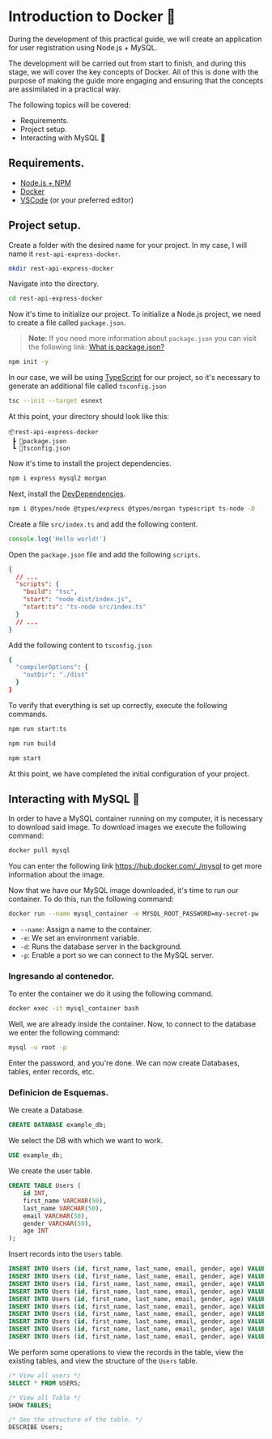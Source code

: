 # Introduction to Docker 🐳

During the development of this practical guide, we will create an application for user registration using Node.js + MySQL.

The development will be carried out from start to finish, and during this stage, we will cover the key concepts of Docker. All of this is done with the purpose of making the guide more engaging and ensuring that the concepts are assimilated in a practical way.

The following topics will be covered:

- Requirements.
- Project setup.
- Interacting with MySQL 🐬

## Requirements.

- [Node.js + NPM](https://nodejs.org/)
- [Docker](https://www.docker.com/)
- [VSCode](https://code.visualstudio.com/) (or your preferred editor)

## Project setup.

Create a folder with the desired name for your project. In my case, I will name it `rest-api-express-docker`.

```bash
mkdir rest-api-express-docker
```

Navigate into the directory.

```bash
cd rest-api-express-docker
```

Now it's time to initialize our project. To initialize a Node.js project, we need to create a file called `package.json`.

> **Note**: If you need more information about `package.json` you can visit the following link: [What is package.json?](https://docs.npmjs.com/cli/v9/configuring-npm/package-json)

```bash
npm init -y
```

In our case, we will be using [TypeScript](https://www.typescriptlang.org/) for our project, so it's necessary to generate an additional file called `tsconfig.json`

```bash
tsc --init --target esnext
```

At this point, your directory should look like this:

```
📦rest-api-express-docker
 ┣ 📜package.json
 ┗ 📜tsconfig.json
```

Now it's time to install the project dependencies.

```bash
npm i express mysql2 morgan
```

Next, install the [DevDependencies](https://docs.npmjs.com/specifying-dependencies-and-devdependencies-in-a-package-json-file).

```bash
npm i @types/node @types/express @types/morgan typescript ts-node -D
```

Create a file `src/index.ts` and add the following content.

```ts
console.log('Hello world!')
```

Open the `package.json` file and add the following `scripts`.

```json
{
  // ...
  "scripts": {
    "build": "tsc",
    "start": "node dist/index.js",
    "start:ts": "ts-node src/index.ts"
  }
  // ...
}
```

Add the following content to `tsconfig.json`

```bash
{
  "compilerOptions": {
    "outDir": "./dist"
  }
}
```

To verify that everything is set up correctly, execute the following commands.

```bash
npm run start:ts

npm run build

npm start
```

At this point, we have completed the initial configuration of your project.

## Interacting with MySQL 🐬

In order to have a MySQL container running on my computer, it is necessary to download said image. To download images we execute the following command:

```bash
docker pull mysql
```

You can enter the following link https://hub.docker.com/_/mysql to get more information about the image.

Now that we have our MySQL image downloaded, it's time to run our container. To do this, run the following command:

```bash
docker run --name mysql_container -e MYSQL_ROOT_PASSWORD=my-secret-pw -d -p 3306:3306 mysql:tag
```

- `--name`: Assign a name to the container.
- `-e`: We set an environment variable.
- `-d`: Runs the database server in the background.
- `-p`: Enable a port so we can connect to the MySQL server.

### Ingresando al contenedor.

To enter the container we do it using the following command.

```bash
docker exec -it mysql_container bash
```

Well, we are already inside the container. Now, to connect to the database we enter the following command:

```bash
mysql -u root -p
```

Enter the password, and you're done. We can now create Databases, tables, enter records, etc.

### Definicion de Esquemas.

We create a Database.

```sql
CREATE DATABASE example_db;
```

We select the DB with which we want to work.

```sql
USE example_db;
```

We create the user table.

```sql
CREATE TABLE Users (
	id INT,
	first_name VARCHAR(50),
	last_name VARCHAR(50),
	email VARCHAR(50),
	gender VARCHAR(50),
	age INT
);
```

Insert records into the `Users` table.

```sql
INSERT INTO Users (id, first_name, last_name, email, gender, age) VALUES (1, 'Georgeta', 'Eldredge', 'geldredge0@xrea.com', 'Female', 73);
INSERT INTO Users (id, first_name, last_name, email, gender, age) VALUES (2, 'Gothart', 'Iltchev', 'giltchev1@google.pl', 'Male', 77);
INSERT INTO Users (id, first_name, last_name, email, gender, age) VALUES (3, 'Max', 'enzley', 'menzley2@ustream.tv', 'Female', 35);
INSERT INTO Users (id, first_name, last_name, email, gender, age) VALUES (4, 'Eugen', 'Brownsill', 'ebrownsill3@jimdo.com', 'Male', 28);
INSERT INTO Users (id, first_name, last_name, email, gender, age) VALUES (5, 'Andria', 'Daal', 'adaal4@sciencedirect.com', 'Female', 74);
INSERT INTO Users (id, first_name, last_name, email, gender, age) VALUES (6, 'Hollyanne', 'Dolling', 'hdolling5@google.it', 'Female', 89);
INSERT INTO Users (id, first_name, last_name, email, gender, age) VALUES (7, 'Chickie', 'Shipton', 'cshipton6@xing.com', 'Female', 89);
INSERT INTO Users (id, first_name, last_name, email, gender, age) VALUES (8, 'Chick', 'Beedon', 'cbeedon7@comcast.net', 'Male', 80);
INSERT INTO Users (id, first_name, last_name, email, gender, age) VALUES (9, 'Carmelia', 'Beasley', 'cbeasley8@newsvine.com', 'Female', 18);
INSERT INTO Users (id, first_name, last_name, email, gender, age) VALUES (10, 'Kelcey', 'Devas', 'kdevas9@yandex.ru', 'Non-binary', 24);
```

We perform some operations to view the records in the table, view the existing tables, and view the structure of the `Users` table.

```sql
/* View all users */
SELECT * FROM USERS;

/* View all Table */
SHOW TABLES;

/* See the structure of the table. */
DESCRIBE Users;
```
